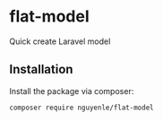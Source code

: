 # flat-model
Quick create Laravel model

## Installation

Install the package via composer:

```bash
composer require nguyenle/flat-model
```

